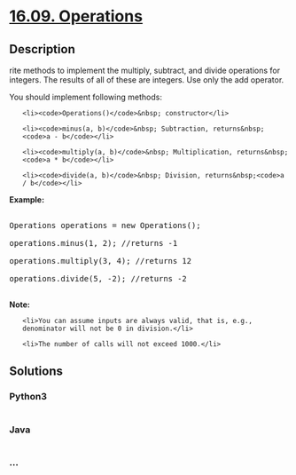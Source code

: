 # [16.09. Operations](https://leetcode-cn.com/problems/operations-lcci)

## Description
<p>rite methods to implement the multiply, subtract, and divide operations for integers. The results of all of these are integers. Use only the add operator.</p>

<p>You should implement following methods:</p>

<ul>
	<li><code>Operations()</code>&nbsp; constructor</li>
	<li><code>minus(a, b)</code>&nbsp; Subtraction, returns&nbsp;<code>a - b</code></li>
	<li><code>multiply(a, b)</code>&nbsp; Multiplication, returns&nbsp;<code>a * b</code></li>
	<li><code>divide(a, b)</code>&nbsp; Division, returns&nbsp;<code>a / b</code></li>
</ul>

<p><strong>Example: </strong></p>

<pre>
Operations operations = new Operations();
operations.minus(1, 2); //returns -1
operations.multiply(3, 4); //returns 12
operations.divide(5, -2); //returns -2
</pre>

<p><strong>Note: </strong></p>

<ul>
	<li>You can assume inputs are always valid, that is, e.g., denominator will not be 0 in division.</li>
	<li>The number of calls will not exceed 1000.</li>
</ul>



## Solutions


### Python3

```python

```

### Java

```java

```

### ...
```

```
